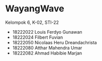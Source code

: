 # WayangWave
Kelompok 6, K-02, STI-22
- 18222022 Louis Ferdyo Gunawan
- 18222024 Filbert Fuvian
- 18222050 Nicolaas Heru Dreandachrista
- 18222080 Atthar Mahendra Umar
- 18222082 Ahmad Habibie Marjan
